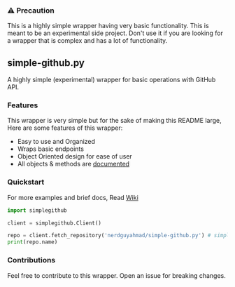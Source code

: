 ### :warning: Precaution

This is a highly simple wrapper having very basic functionality. This is meant to be an experimental side project. Don't use it if you are looking for a wrapper that is complex and has a lot of functionality.

## simple-github.py

A highly simple \(experimental\) wrapper for basic operations with GitHub API.

### Features

This wrapper is very simple but for the sake of making this README large, Here are some features of this wrapper:

* Easy to use and Organized
* Wraps basic endpoints
* Object Oriented design for ease of user
* All objects & methods are [documented](https://github.com/nerdguyahmad/simple-github.py/wiki)

### Quickstart

For more examples and brief docs, Read [Wiki](https://github.com/nerdguyahmad/simple-github.py/wiki)

```python
import simplegithub

client = simplegithub.Client()

repo = client.fetch_repository('nerdguyahmad/simple-github.py') # simplegithub.Repository object.
print(repo.name)
```

### Contributions

Feel free to contribute to this wrapper. Open an issue for breaking changes.

